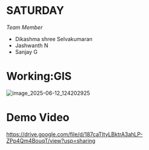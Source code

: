 # SATURDAY

*Team Member*
- Dikashma shree Selvakumaran
- Jashwanth N
- Sanjay G


# Working:GIS
![image_2025-06-12_124202925](https://github.com/user-attachments/assets/716d672f-0fa8-4452-aa47-86630fe3f2f5)

# Demo Video
https://drive.google.com/file/d/187caTItyLBktrA3ahLP-ZPp4Qm4BouqT/view?usp=sharing

